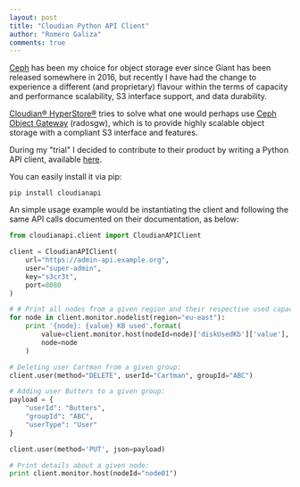 ```yaml
---
layout: post
title: "Cloudian Python API Client"
author: "Romero Galiza"
comments: true
---
```


[Ceph](https://ceph.com/ceph-storage/object-storage/) has been my choice for object storage ever since Giant has been released somewhere in 2016, but recently I have had the change to experience a different (and proprietary) flavour within the terms of capacity and performance scalability, S3 interface support, and data durability.

[Cloudian® HyperStore®](https://cloudian.com/products/hyperstore/) tries to solve what one would perhaps use [Ceph Object Gateway](http://docs.ceph.com/docs/master/radosgw/) (radosgw), which is to provide highly scalable object storage with a compliant S3 interface and features.

During my "trial" I decided to contribute to their product by writing a Python API client, available [here](https://github.com/romerojunior/cloudian-api).

You can easily install it via pip:

```
pip install cloudianapi
```

An simple usage example would be instantiating the client and following the same API calls documented on their documentation, as below:

```python
from cloudianapi.client import CloudianAPIClient

client = CloudianAPIClient(
    url="https://admin-api.example.org",
    user="super-admin",
    key="s3cr3t",
    port=8080
)

# # Print all nodes from a given region and their respective used capacity:
for node in client.monitor.nodelist(region="eu-east"):
    print '{node}: {value} KB used'.format(
        value=client.monitor.host(nodeId=node)['diskUsedKb']['value'],
        node=node
    )

# Deleting user Cartman from a given group:
client.user(method="DELETE", userId="Cartman", groupId="ABC")

# Adding user Butters to a given group:
payload = {
    "userId": "Butters",
    "groupId": "ABC",
    "userType": "User"
}

client.user(method='PUT', json=payload)

# Print details about a given node:
print client.monitor.host(nodeId="node01")
```